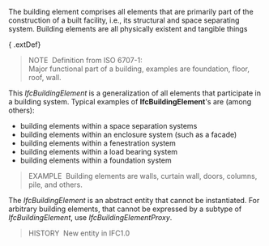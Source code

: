 ﻿The building element comprises all elements that are primarily part of the construction of a built facility, i.e., its structural and space separating system. Building elements are all physically existent and tangible things

{ .extDef}
> NOTE&nbsp; Definition from ISO 6707-1:  
> Major functional part of a building, examples are foundation, floor, roof, wall.

This _IfcBuildingElement_ is a generalization of all elements that participate in a building system. Typical examples of __IfcBuildingElement__'s are (among others):

* building elements within a space separation systems 
* building elements within an enclosure system (such as a facade) 
* building elements within a fenestration system 
* building elements within a load bearing system 
* building elements within a foundation system 

> EXAMPLE&nbsp; Building elements are walls, curtain wall, doors, columns, pile, and others.

The _IfcBuildingElement_ is an abstract entity that cannot be instantiated. For arbitrary building elements, that cannot be expressed by a subtype of _IfcBuildingElement_, use _IfcBuildingElementProxy_.

> HISTORY&nbsp; New entity in IFC1.0
